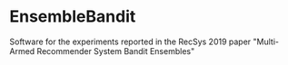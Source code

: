 # EnsembleBandit
Software for the experiments reported in the RecSys 2019 paper "Multi-Armed Recommender System Bandit Ensembles"
